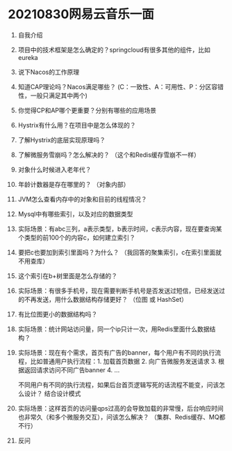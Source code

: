 # 20210830网易云音乐一面

1. 自我介绍

2. 项目中的技术框架是怎么确定的？springcloud有很多其他的组件，比如eureka

3. 说下Nacos的工作原理

4. 知道CAP理论吗？Nacos满足哪些？   (C：一致性、A：可用性、P：分区容错性，一般只满足其中两个)

5. 你觉得CP和AP哪个更重要？分别有哪些的应用场景

6. Hystrix有什么用？在项目中是怎么体现的？

7. 了解Hystrix的底层实现原理吗？

8. 了解微服务雪崩吗？怎么解决的？  （这个和Redis缓存雪崩不一样）

9. 对象什么时候进入老年代？

10. 年龄计数器是存在哪里的？   （对象内部）

11. JVM怎么查看内存中的对象和目前的线程情况？

12. Mysql中有哪些索引，以及对应的数据类型

13. 实际场景：有abc三列，a表示类型，b表示时间，c表示内容，现在要查询某个类型的前100个的内容c，如何建立索引？

14. 要把c也要加到索引里面吗？为什么？    （我回答的聚集索引，c在索引里面就不用查库）

15. 这个索引在b+树里面是怎么存储的？   

16. 实际场景：有很多手机号，现在需要判断手机号是否发送过短信，已经发送过的不再发送，用什么数据结构存储更好？         （位图 或 HashSet）

17. 有比位图更小的数据结构吗？

18. 实际场景：统计网站访问量，同一个ip只计一次，用Redis里面什么数据结构？

19. 实际场景：现在有个需求，首页有广告的banner，每个用户有不同的执行流程，比如普通用户执行流程：1. 加载首页数据 2. 向广告微服务发送请求 3. 根据返回请求访问不同广告banner 4. ...

    ​					不同用户有不同的执行流程，如果后台首页逻辑写死的话流程不能变，问该怎么设计？  结合设计模式

20. 实际场景：这样首页的访问量qps过高的会导致加载的非常慢，后台响应时间也非常久（和多个微服务交互），问该怎么解决？   （集群、Redis缓存、MQ都不行）

21. 反问